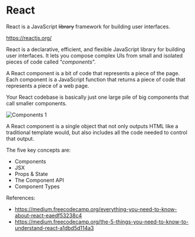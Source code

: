 # React

React is a JavaScript ~~library~~ framework for building user interfaces.

https://reactjs.org/

React is a declarative, efficient, and flexible JavaScript library for building user interfaces. It lets you compose complex UIs from small and isolated pieces of code called “_components_”.

A React component is a bit of code that represents a piece of the page. Each component is a JavaScript function that returns a piece of code that represents a piece of a web page.

Your React codebase is basically just one large pile of big components that call smaller components.

![Components 1](https://cdn-images-1.medium.com/max/1600/1*bvQNHjZOXcl-ds9A4AWYVg.png)

A React component is a single object that not only outputs HTML like a traditional template would, but also includes all the code needed to control that output.

The five key concepts are:

- Components
- JSX
- Props & State
- The Component API
- Component Types

References:

- https://medium.freecodecamp.org/everything-you-need-to-know-about-react-eaedf53238c4
- https://medium.freecodecamp.org/the-5-things-you-need-to-know-to-understand-react-a1dbd5d114a3
